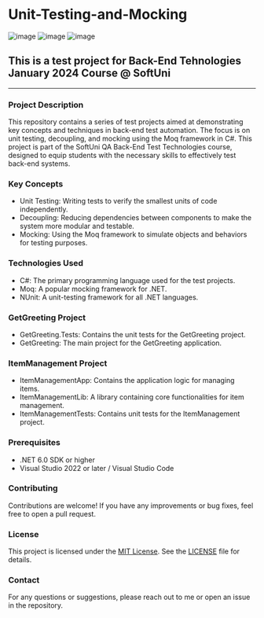 # Unit-Testing-and-Mocking
![image](https://img.shields.io/badge/C%23-239120?style=for-the-badge&logo=csharp&logoColor=white)
![image](https://img.shields.io/badge/.NET-512BD4?style=for-the-badge&logo=dotnet&logoColor=white)
![image](https://img.shields.io/badge/Visual_Studio-5C2D91?style=for-the-badge&logo=visual%20studio&logoColor=white)
## This is a test project for Back-End Tehnologies January 2024 Course @ SoftUni
---

### Project Description
This repository contains a series of test projects aimed at demonstrating key concepts and techniques in back-end test automation. The focus is on unit testing, decoupling, and mocking using the Moq framework in C#. This project is part of the SoftUni QA Back-End Test Technologies course, designed to equip students with the necessary skills to effectively test back-end systems.

### Key Concepts
- Unit Testing: Writing tests to verify the smallest units of code independently.
- Decoupling: Reducing dependencies between components to make the system more modular and testable.
- Mocking: Using the Moq framework to simulate objects and behaviors for testing purposes.
### Technologies Used
- C#: The primary programming language used for the test projects.
- Moq: A popular mocking framework for .NET.
- NUnit: A unit-testing framework for all .NET languages.
### GetGreeting Project
- GetGreeting.Tests: Contains the unit tests for the GetGreeting project.
- GetGreeting: The main project for the GetGreeting application.
### ItemManagement Project
- ItemManagementApp: Contains the application logic for managing items.
- ItemManagementLib: A library containing core functionalities for item management.
- ItemManagementTests: Contains unit tests for the ItemManagement project.
### Prerequisites
- .NET 6.0 SDK or higher
- Visual Studio 2022 or later / Visual Studio Code
### Contributing
Contributions are welcome! If you have any improvements or bug fixes, feel free to open a pull request.
### License
This project is licensed under the [MIT License](LICENSE). See the [LICENSE](LICENSE) file for details.
### Contact
For any questions or suggestions, please reach out to me or open an issue in the repository.
